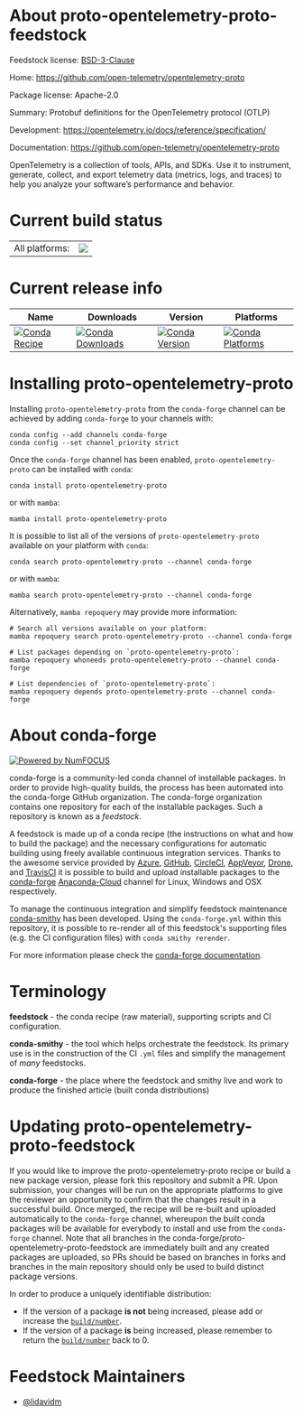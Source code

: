 About proto-opentelemetry-proto-feedstock
=========================================

Feedstock license: [BSD-3-Clause](https://github.com/conda-forge/proto-opentelemetry-proto-feedstock/blob/main/LICENSE.txt)

Home: https://github.com/open-telemetry/opentelemetry-proto

Package license: Apache-2.0

Summary: Protobuf definitions for the OpenTelemetry protocol (OTLP)

Development: https://opentelemetry.io/docs/reference/specification/

Documentation: https://github.com/open-telemetry/opentelemetry-proto

OpenTelemetry is a collection of tools, APIs, and SDKs. Use it to
instrument, generate, collect, and export telemetry data (metrics,
logs, and traces) to help you analyze your software’s performance
and behavior.


Current build status
====================


<table><tr><td>All platforms:</td>
    <td>
      <a href="https://dev.azure.com/conda-forge/feedstock-builds/_build/latest?definitionId=14771&branchName=main">
        <img src="https://dev.azure.com/conda-forge/feedstock-builds/_apis/build/status/proto-opentelemetry-proto-feedstock?branchName=main">
      </a>
    </td>
  </tr>
</table>

Current release info
====================

| Name | Downloads | Version | Platforms |
| --- | --- | --- | --- |
| [![Conda Recipe](https://img.shields.io/badge/recipe-proto--opentelemetry--proto-green.svg)](https://anaconda.org/conda-forge/proto-opentelemetry-proto) | [![Conda Downloads](https://img.shields.io/conda/dn/conda-forge/proto-opentelemetry-proto.svg)](https://anaconda.org/conda-forge/proto-opentelemetry-proto) | [![Conda Version](https://img.shields.io/conda/vn/conda-forge/proto-opentelemetry-proto.svg)](https://anaconda.org/conda-forge/proto-opentelemetry-proto) | [![Conda Platforms](https://img.shields.io/conda/pn/conda-forge/proto-opentelemetry-proto.svg)](https://anaconda.org/conda-forge/proto-opentelemetry-proto) |

Installing proto-opentelemetry-proto
====================================

Installing `proto-opentelemetry-proto` from the `conda-forge` channel can be achieved by adding `conda-forge` to your channels with:

```
conda config --add channels conda-forge
conda config --set channel_priority strict
```

Once the `conda-forge` channel has been enabled, `proto-opentelemetry-proto` can be installed with `conda`:

```
conda install proto-opentelemetry-proto
```

or with `mamba`:

```
mamba install proto-opentelemetry-proto
```

It is possible to list all of the versions of `proto-opentelemetry-proto` available on your platform with `conda`:

```
conda search proto-opentelemetry-proto --channel conda-forge
```

or with `mamba`:

```
mamba search proto-opentelemetry-proto --channel conda-forge
```

Alternatively, `mamba repoquery` may provide more information:

```
# Search all versions available on your platform:
mamba repoquery search proto-opentelemetry-proto --channel conda-forge

# List packages depending on `proto-opentelemetry-proto`:
mamba repoquery whoneeds proto-opentelemetry-proto --channel conda-forge

# List dependencies of `proto-opentelemetry-proto`:
mamba repoquery depends proto-opentelemetry-proto --channel conda-forge
```


About conda-forge
=================

[![Powered by
NumFOCUS](https://img.shields.io/badge/powered%20by-NumFOCUS-orange.svg?style=flat&colorA=E1523D&colorB=007D8A)](https://numfocus.org)

conda-forge is a community-led conda channel of installable packages.
In order to provide high-quality builds, the process has been automated into the
conda-forge GitHub organization. The conda-forge organization contains one repository
for each of the installable packages. Such a repository is known as a *feedstock*.

A feedstock is made up of a conda recipe (the instructions on what and how to build
the package) and the necessary configurations for automatic building using freely
available continuous integration services. Thanks to the awesome service provided by
[Azure](https://azure.microsoft.com/en-us/services/devops/), [GitHub](https://github.com/),
[CircleCI](https://circleci.com/), [AppVeyor](https://www.appveyor.com/),
[Drone](https://cloud.drone.io/welcome), and [TravisCI](https://travis-ci.com/)
it is possible to build and upload installable packages to the
[conda-forge](https://anaconda.org/conda-forge) [Anaconda-Cloud](https://anaconda.org/)
channel for Linux, Windows and OSX respectively.

To manage the continuous integration and simplify feedstock maintenance
[conda-smithy](https://github.com/conda-forge/conda-smithy) has been developed.
Using the ``conda-forge.yml`` within this repository, it is possible to re-render all of
this feedstock's supporting files (e.g. the CI configuration files) with ``conda smithy rerender``.

For more information please check the [conda-forge documentation](https://conda-forge.org/docs/).

Terminology
===========

**feedstock** - the conda recipe (raw material), supporting scripts and CI configuration.

**conda-smithy** - the tool which helps orchestrate the feedstock.
                   Its primary use is in the construction of the CI ``.yml`` files
                   and simplify the management of *many* feedstocks.

**conda-forge** - the place where the feedstock and smithy live and work to
                  produce the finished article (built conda distributions)


Updating proto-opentelemetry-proto-feedstock
============================================

If you would like to improve the proto-opentelemetry-proto recipe or build a new
package version, please fork this repository and submit a PR. Upon submission,
your changes will be run on the appropriate platforms to give the reviewer an
opportunity to confirm that the changes result in a successful build. Once
merged, the recipe will be re-built and uploaded automatically to the
`conda-forge` channel, whereupon the built conda packages will be available for
everybody to install and use from the `conda-forge` channel.
Note that all branches in the conda-forge/proto-opentelemetry-proto-feedstock are
immediately built and any created packages are uploaded, so PRs should be based
on branches in forks and branches in the main repository should only be used to
build distinct package versions.

In order to produce a uniquely identifiable distribution:
 * If the version of a package **is not** being increased, please add or increase
   the [``build/number``](https://docs.conda.io/projects/conda-build/en/latest/resources/define-metadata.html#build-number-and-string).
 * If the version of a package **is** being increased, please remember to return
   the [``build/number``](https://docs.conda.io/projects/conda-build/en/latest/resources/define-metadata.html#build-number-and-string)
   back to 0.

Feedstock Maintainers
=====================

* [@lidavidm](https://github.com/lidavidm/)

